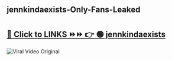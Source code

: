 
 ## jennkindaexists-Only-Fans-Leaked

# <h2><a href="https://clipsfans.com/jennkindaexists&ref=git">🔗 Click to LINKS ⏩⏩ 👉 🟢 jennkindaexists </a></h2>

<a href="https://clipsfans.com/jennkindaexists&ref=git" rel="nofollow" data-target="animated-image.originalLink"><img src="https://i.ibb.co.com/xMMVF88/686577567.gif" alt="Viral Video Original" style="max-width: 100%; display: inline-block;" data-target="animated-image.originalImage"></a>
